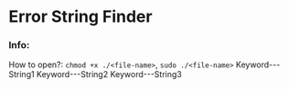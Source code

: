 # Error String Finder
### **Info:**
How to open?:
`chmod +x ./<file-name>`,
`sudo ./<file-name>`
Keyword---String1
Keyword---String2
Keyword---String3
